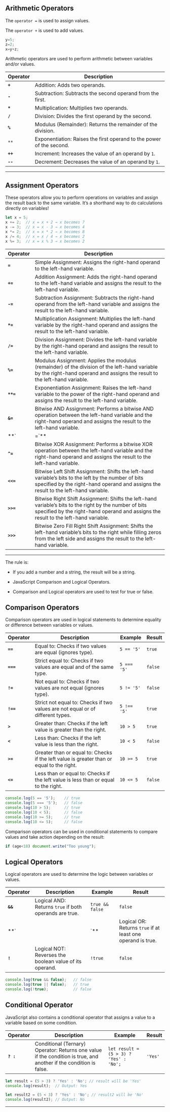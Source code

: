 ## Arithmetic Operators

The `operator =` is used to assign values.

The `operator +` is used to add values.

```javascript
y=5;
z=2;
x=y+z;
```

Arithmetic operators are used to perform arithmetic between variables and/or values.

| **Operator** | **Description**                                                      |
| ------------ | -------------------------------------------------------------------- |
| **`+`**      | Addition: Adds two operands.                                         |
| **`-`**      | Subtraction: Subtracts the second operand from the first.            |
| **`*`**      | Multiplication: Multiplies two operands.                             |
| **`/`**      | Division: Divides the first operand by the second.                   |
| **`%`**      | Modulus (Remainder): Returns the remainder of the division.          |
| `**`         | Exponentiation: Raises the first operand to the power of the second. |
| **`++`**     | Increment: Increases the value of an operand by `1`.                 |
| **`--`**     | Decrement: Decreases the value of an operand by `1`.                 |

---

## Assignment Operators

These operators allow you to perform operations on variables and assign the result back to the same variable. It’s a shorthand way to do calculations directly on variables!

```javascript
let x = 5;
x += 2;  // x = x + 2 → x becomes 7
x -= 3;  // x = x - 3 → x becomes 4
x *= 2;  // x = x * 2 → x becomes 8
x /= 4;  // x = x / 4 → x becomes 2
x %= 3;  // x = x % 3 → x becomes 2

```

|**Operator**|**Description**|
|---|---|
|**`=`**|Simple Assignment: Assigns the right-hand operand to the left-hand variable.|
|**`+=`**|Addition Assignment: Adds the right-hand operand to the left-hand variable and assigns the result to the left-hand variable.|
|**`-=`**|Subtraction Assignment: Subtracts the right-hand operand from the left-hand variable and assigns the result to the left-hand variable.|
|**`*=`**|Multiplication Assignment: Multiplies the left-hand variable by the right-hand operand and assigns the result to the left-hand variable.|
|**`/=`**|Division Assignment: Divides the left-hand variable by the right-hand operand and assigns the result to the left-hand variable.|
|**`%=`**|Modulus Assignment: Applies the modulus (remainder) of the division of the left-hand variable by the right-hand operand and assigns the result to the left-hand variable.|
|**`**=`**|Exponentiation Assignment: Raises the left-hand variable to the power of the right-hand operand and assigns the result to the left-hand variable.|
|**`&=`**|Bitwise AND Assignment: Performs a bitwise AND operation between the left-hand variable and the right-hand operand and assigns the result to the left-hand variable.|
|**`|=`**|
|**`^=`**|Bitwise XOR Assignment: Performs a bitwise XOR operation between the left-hand variable and the right-hand operand and assigns the result to the left-hand variable.|
|**`<<=`**|Bitwise Left Shift Assignment: Shifts the left-hand variable’s bits to the left by the number of bits specified by the right-hand operand and assigns the result to the left-hand variable.|
|**`>>=`**|Bitwise Right Shift Assignment: Shifts the left-hand variable’s bits to the right by the number of bits specified by the right-hand operand and assigns the result to the left-hand variable.|
|**`>>>`**|Bitwise Zero Fill Right Shift Assignment: Shifts the left-hand variable’s bits to the right while filling zeros from the left side and assigns the result to the left-hand variable.|

---

The rule is:

- If you add a number and a string, the result will be a string.

- JavaScript Comparison and Logical Operators.

- Comparison and Logical operators are used to test for true or false.



## Comparison Operators

Comparison operators are used in logical statements to determine equality or difference between variables or values.

| **Operator** | **Description**                                                                           | **Example** | **Result** |
| ------------ | ----------------------------------------------------------------------------------------- | ----------- | ---------- |
| **`==`**     | Equal to: Checks if two values are equal (ignores type).                                  | `5 == '5'`  | `true`     |
| **`===`**    | Strict equal to: Checks if two values are equal and of the same type.                     | `5 === '5'` | `false`    |
| **`!=`**     | Not equal to: Checks if two values are not equal (ignores type).                          | `5 != '5'`  | `false`    |
| **`!==`**    | Strict not equal to: Checks if two values are not equal or of different types.            | `5 !== '5'` | `true`     |
| **`>`**      | Greater than: Checks if the left value is greater than the right.                         | `10 > 5`    | `true`     |
| **`<`**      | Less than: Checks if the left value is less than the right.                               | `10 < 5`    | `false`    |
| **`>=`**     | Greater than or equal to: Checks if the left value is greater than or equal to the right. | `10 >= 5`   | `true`     |
| **`<=`**     | Less than or equal to: Checks if the left value is less than or equal to the right.       | `10 <= 5`   | `false`    |


```javascript
console.log(5 == '5');    // true
console.log(5 === '5');   // false
console.log(10 > 5);      // true
console.log(10 < 5);      // false
console.log(10 >= 5);     // true
console.log(10 <= 5);     // false
```

Comparison operators can be used in conditional statements to compare values and take action depending on the result:

```javascript
if (age<18) document.write("Too young");
```

## Logical Operators

Logical operators are used to determine the logic between variables or values.

| **Operator** | **Description**                                         | **Example**     | **Result**                                                  |
| ------------ | ------------------------------------------------------- | --------------- | ----------------------------------------------------------- |
| **`&&`**     | Logical AND: Returns `true` if both operands are true.  | `true && false` | `false`                                                     |
| **`          |                                                         | `**             | Logical OR: Returns `true` if at least one operand is true. |
| **`!`**      | Logical NOT: Reverses the boolean value of its operand. | `!true`         | `false`                                                     |


```javascript
console.log(true && false);   // false
console.log(true || false);   // true
console.log(!true);           // false
```



## Conditional Operator

JavaScript also contains a conditional operator that assigns a value to a variable based on some condition.

|**Operator**|**Description**|**Example**|**Result**|
|---|---|---|---|
|**`? :`**|Conditional (Ternary) Operator: Returns one value if the condition is true, and another if the condition is false.|`let result = (5 > 3) ? 'Yes' : 'No';`|`'Yes'`|


```javascript
let result = (5 > 3) ? 'Yes' : 'No'; // result will be 'Yes'
console.log(result);  // Output: Yes

let result2 = (5 < 3) ? 'Yes' : 'No'; // result2 will be 'No'
console.log(result2); // Output: No
```

----

